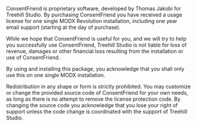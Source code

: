 ConsentFriend is proprietary software, developed by Thomas Jakobi for Treehill
Studio. By purchasing ConsentFriend you have received a usage license for one
single MODX Revolution installation, including one year email support (starting
at the day of purchase).

While we hope that ConsentFriend is useful for you, and we will try to help you
successfully use ConsentFriend, Treehill Studio is not liable for loss of
revenue, damages or other financial loss resulting from the installation or use
of ConsentFriend.

By using and installing this package, you acknowledge that you shall only use
this on one single MODX installation.

Redistribution in any shape or form is strictly prohibited. You may customize or
change the provided source code of ConsentFriend for your own needs, as long as
there is no attempt to remove the license protection code. By changing the
source code you acknowledge that you lose your right of support unless the code
change is coordinated with the support of Treehill Studio.

